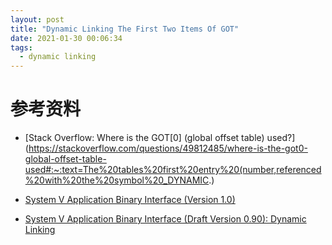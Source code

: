 ```yaml
---
layout: post
title: "Dynamic Linking The First Two Items Of GOT"
date: 2021-01-30 00:06:34
tags:
  - dynamic linking
---
```


# 参考资料

+ [Stack Overflow: Where is the GOT[0] (global offset table) used?](https://stackoverflow.com/questions/49812485/where-is-the-got0-global-offset-table-used#:~:text=The%20tables%20first%20entry%20(number,referenced%20with%20the%20symbol%20_DYNAMIC.)

+ [System V Application Binary Interface (Version 1.0)](https://github.com/hjl-tools/x86-psABI/wiki/x86-64-psABI-1.0.pdf)

+ [System V Application Binary Interface (Draft Version 0.90): Dynamic Linking](https://www.ucw.cz/~hubicka/papers/abi/node22.html)
